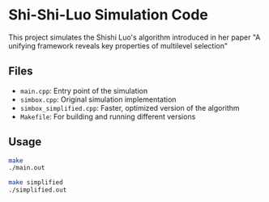 # Shi-Shi-Luo Simulation Code
This project simulates the Shishi Luo's algorithm introduced in her paper "A unifying framework reveals key properties of multilevel selection" 

## Files

- `main.cpp`: Entry point of the simulation
- `simbox.cpp`: Original simulation implementation
- `simbox_simplified.cpp`: Faster, optimized version of the algorithm
- `Makefile`: For building and running different versions

## Usage

```bash
make
./main.out

make simplified
./simplified.out